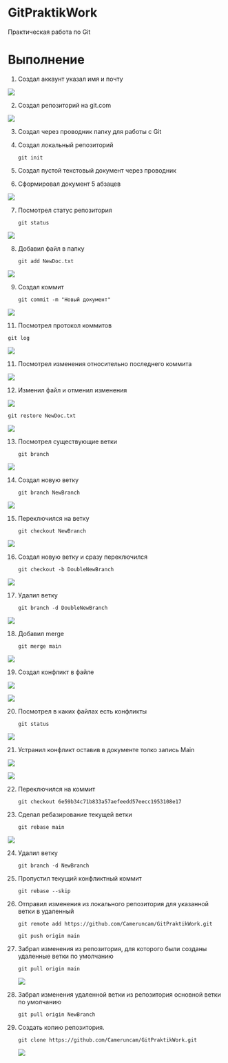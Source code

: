 # GitPraktikWork
Практическая работа по Git
# Выполнение
1. Создал аккаунт указал имя и почту

  ![](/SceenPic/1.png)

2. Создал репозиторий на git.com

  ![](/SceenPic/2.png)

3. Создал через проводник папку для работы с Git
4. Создал локальный репозиторий
  
    ```
    git init
    ```

5. Создал пустой текстовый документ через проводник
6. Сформировал документ 5 абзацев
   
  ![](/SceenPic/3.png)
  
7. Посмотрел статус репозитория
   
    ```
    git status
    ```

  ![](/SceenPic/4.png)

8. Добавил файл в папку

   ```
   git add NewDoc.txt
   ```
   
  ![](/SceenPic/3.png)
  
9. Создал коммит

   ```
   git commit -m "Новый документ"
   ```
   
  ![](/SceenPic/3.png)

11. Посмотрел протокол коммитов

  ```
  git log
  ```

  ![](/SceenPic/5.png)
  
11. Посмотрел изменения относительно последнего коммита
    
  ![](/SceenPic/6.png)
  
12. Изменил файл и отменил изменения
   
  ![](/SceenPic/7.png)
  
  ```
  git restore NewDoc.txt
  ```

  ![](/SceenPic/8.png)
  
13. Посмотрел существующие ветки

      ```
      git branch
      ```
      
  ![](/SceenPic/9.png)

14. Создал новую ветку

    ```
    git branch NewBranch
    ```
    
  ![](/SceenPic/10.png)
    
15. Переключился на ветку

    ```
    git checkout NewBranch
    ```
    
  ![](/SceenPic/11.png)

16. Создал новую ветку и сразу переключился

    ```
    git checkout -b DoubleNewBranch
    ```
    
  ![](/SceenPic/12.png)
  
17. Удалил ветку

    ```
    git branch -d DoubleNewBranch
    ```
    
  ![](/SceenPic/13.png)

18. Добавил merge

    ```
    git merge main
    ```
    
  ![](/SceenPic/14.png)

19. Создал конфликт в файле

  ![](/SceenPic/15.png)

  ![](/SceenPic/16.png)

20. Посмотрел в каких файлах есть конфликты

    ```
    git status
    ```
    
  ![](/SceenPic/17.png)

21. Устранил конфликт оставив в документе толко запись Main
  
  ![](/SceenPic/18.png)
  
  ![](/SceenPic/19.png)
  
22. Переключился на коммит

    ```
    git checkout 6e59b34c71b833a57aefeedd57eecc1953108e17
    ```

23. Сделал ребазирование текущей ветки

    ```
    git rebase main
    ```
    
  ![](/SceenPic/20.png)

24. Удалил ветку

    ```
    git branch -d NewBranch
    ```
    
25. Пропустил текущий конфликтный коммит

    ```
    git rebase --skip
    ```

26. Отправил изменения из локального репозитория для указанной 
ветки в удаленный

    ```
    git remote add https://github.com/Cameruncam/GitPraktikWork.git
    ```

    ```
    git push origin main
    ```

27. Забрал изменения из репозитория, для которого
 были созданы удаленные ветки по умолчанию

    ```
    git pull origin main
    ```
    
    ![](/SceenPic/13а.png)
    
29. Забрал изменения удаленной ветки из репозитория основной ветки 
по умолчанию

    ```
    git pull origin NewBranch
    ```
    
30. Создать копию репозитория.

    ```
    git clone https://github.com/Cameruncam/GitPraktikWork.git
    ```
    
    ![](/SceenPic/21.png)
    
